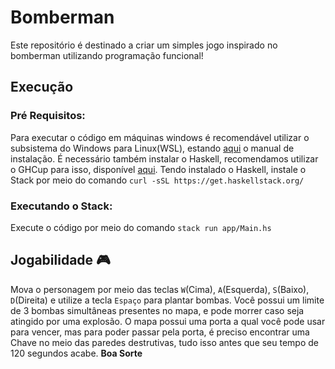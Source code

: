 # Bomberman
Este repositório é destinado a criar um simples jogo inspirado no
bomberman utilizando programação funcional!
## Execução ##
### Pré Requisitos:
Para executar o código em máquinas windows é recomendável utilizar o subsistema do Windows para Linux(WSL), estando [aqui](https://learn.microsoft.com/pt-br/windows/wsl/install) o manual de instalação.
É necessário também instalar o Haskell, recomendamos utilizar o GHCup para isso, disponível [aqui](https://www.haskell.org/ghcup/install/). Tendo instalado o Haskell, instale o Stack por meio do comando `curl -sSL https://get.haskellstack.org/`
### Executando o Stack: 
Execute o código por meio do comando `stack run app/Main.hs`
## Jogabilidade 🎮
Mova o personagem por meio das teclas `W`(Cima), `A`(Esquerda), `S`(Baixo), `D`(Direita) e utilize a tecla `Espaço` para plantar bombas. Você possui um limite de 3 bombas simultâneas presentes no mapa, e pode morrer caso seja atingido por uma explosão. 
O mapa possui uma porta a qual você pode usar para vencer, mas para poder passar pela porta, é preciso encontrar uma Chave no meio das paredes destrutivas, tudo isso antes que seu tempo de 120 segundos acabe. **Boa Sorte**
